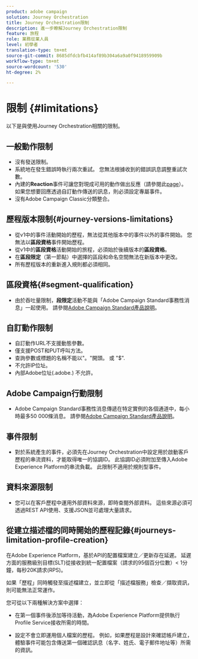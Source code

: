 ```yaml
---
product: adobe campaign
solution: Journey Orchestration
title: Journey Orchestration限制
description: 進一步瞭解Journey Orchestration限制
feature: 旅程
role: 業務從業人員
level: 初學者
translation-type: tm+mt
source-git-commit: 8685dfdcbfb414af89b304a6a9a0f9418959909b
workflow-type: tm+mt
source-wordcount: '530'
ht-degree: 2%

---
```



# 限制 {#limitations}

以下是與使用Journey Orchestration相關的限制。

## 一般動作限制

* 沒有發送限制。 
* 系統地在發生錯誤時執行兩次重試。 您無法根據收到的錯誤訊息調整重試次數。 
* 內建的&#x200B;**Reaction**&#x200B;事件可讓您對現成可用的動作做出反應（請參閱此[page](../building-journeys/reaction-events.md)）。 如果您想要回應透過自訂動作傳送的訊息，則必須設定專屬事件。 
* 沒有Adobe Campaign Classic分類整合。

## 歷程版本限制{#journey-versions-limitations}

* 從v1中的事件活動開始的歷程，無法從其他版本中的事件以外的事件開始。 您無法以&#x200B;**區段資格**&#x200B;事件開始歷程。
* 從v1中的&#x200B;**區段資格**&#x200B;活動開始的旅程，必須始於後續版本的&#x200B;**區段資格**。
* 在&#x200B;**區段限定**（第一節點）中選擇的區段和命名空間無法在新版本中更改。
* 所有歷程版本的重新進入規則都必須相同。

## 區段資格{#segment-qualification}

* 由於吞吐量限制，**段限定**&#x200B;活動不能與「Adobe Campaign Standard事務性消息」一起使用。 請參閱[Adobe Campaign Standard產品說明](https://helpx.adobe.com/legal/product-descriptions/campaign-standard.html)。 
 

## 自訂動作限制

* 自訂動作URL不支援動態參數。 
* 僅支援POST和PUT呼叫方法。 
* 查詢參數或標題的名稱不能以&quot;。&quot;開頭。 或 &quot;$&quot;. 
* 不允許IP位址。 
* 內部Adobe位址(.adobe.) 不允許。
 

## Adobe Campaign行動限制

* Adobe Campaign Standard事務性消息傳遞在特定實例的各個通道中，每小時最多50 000條消息。 請參閱[Adobe Campaign Standard產品說明](https://helpx.adobe.com/legal/product-descriptions/campaign-standard.html)。 
 

## 事件限制

* 對於系統產生的事件，必須先在Journey Orchestration中設定用於啟動客戶歷程的串流資料，才能取得唯一的協調ID。 此協調ID必須附加至傳入Adobe Experience Platform的串流負載。 此限制不適用於規則型事件。
 

## 資料來源限制

* 您可以在客戶歷程中運用外部資料來源，即時查閱外部資料。 這些來源必須可透過REST API使用、支援JSON並可處理大量請求。

## 從建立描述檔的同時開始的歷程記錄{#journeys-limitation-profile-creation}

在Adobe Experience Platform，基於API的配置檔案建立／更新存在延遲。 延遲方面的服務級別目標(SLT)從接收到統一配置檔案（請求的95個百分位數）&lt; 1分鐘，每秒20K請求(RPS)。

如果「歷程」同時觸發至描述檔建立，並立即從「描述檔服務」檢查／擷取資訊，則可能無法正常運作。

您可從以下兩種解決方案中選擇：

* 在第一個事件後添加等待活動，為Adobe Experience Platform提供執行Profile Service接收所需的時間。

* 設定不會立即運用個人檔案的歷程。 例如，如果歷程是設計來確認帳戶建立，體驗事件可能包含傳送第一個確認訊息（名字、姓氏、電子郵件地址等）所需的資訊。